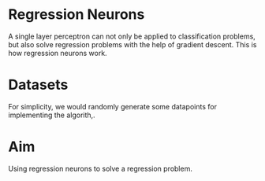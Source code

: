 # Regression Neurons

A single layer perceptron can not only be applied to classification problems, but also solve regression problems with the help of gradient descent. This is how regression neurons work.

# Datasets

For simplicity, we would randomly generate some datapoints for implementing the algorith,.

# Aim

Using regression neurons to solve a regression problem.
